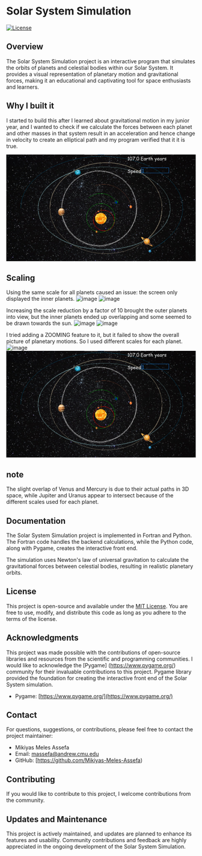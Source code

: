 # Solar System Simulation

[![License](https://img.shields.io/badge/license-MIT-blue.svg)](LICENSE.md)

## Overview

The Solar System Simulation project is an interactive program that simulates the orbits of planets and celestial bodies within our Solar System. It provides a visual representation of planetary motion and gravitational forces, making it an educational and captivating tool for space enthusiasts and learners.

## Why I built it
I started to build this after I learned about gravitational motion in my junior year, and I wanted to check if we calculate the forces between each planet and other masses in that system result in an acceleration and hence change in velocity to create an elliptical path and my program verified that it it is true.

![Solar System Simulation Screenshot](mySolar_System/image.png)

## Scaling
Using the same scale for all planets caused an issue: the screen only displayed the inner planets.
![image](https://github.com/Mikiyas-Meles-Assefa/Solar-System-Simulation/assets/146025501/da4f1ae9-40f3-4f26-bb5f-35d37441b662)
![image](https://github.com/Mikiyas-Meles-Assefa/Solar-System-Simulation/assets/146025501/656937c9-bc8b-46b0-9691-311dc75aa1e3)

Increasing the scale reduction by a factor of 10 brought the outer planets into view, but the inner planets ended up overlapping and some seemed to be drawn towards the sun.
![image](https://github.com/Mikiyas-Meles-Assefa/Solar-System-Simulation/assets/146025501/835ecf2e-14f8-4fa3-8def-cb14a0a402d1)
![image](https://github.com/Mikiyas-Meles-Assefa/Solar-System-Simulation/assets/146025501/59b49ebe-5a4f-4b74-8f98-a25d118d7c02)

I tried adding a ZOOMING feature to it, but it failed to show the overall picture of planetary motions. So I used different scales for each planet.
![image](https://github.com/Mikiyas-Meles-Assefa/Solar-System-Simulation/assets/146025501/a62a18da-cf67-40d6-a1f1-afb15798b288)
![Solar System Simulation Screenshot](mySolar_System/image.png)
## note
The slight overlap of Venus and Mercury is due to their actual paths in 3D space, while Jupiter and Uranus appear to intersect because of the different scales used for each planet.


## Documentation

The Solar System Simulation project is implemented in Fortran and Python. The Fortran code handles the backend calculations, while the Python code, along with Pygame, creates the interactive front end.

The simulation uses Newton's law of universal gravitation to calculate the gravitational forces between celestial bodies, resulting in realistic planetary orbits.

## License

This project is open-source and available under the [MIT License](LICENSE.md). You are free to use, modify, and distribute this code as long as you adhere to the terms of the license.

## Acknowledgments

This project was made possible with the contributions of open-source libraries and resources from the scientific and programming communities. I would like to acknowledge the [Pygame] (https://www.pygame.org/) community for their invaluable contributions to this project. Pygame library provided the foundation for creating the interactive front end of the Solar System simulation.

- Pygame: [https://www.pygame.org/](https://www.pygame.org/)


## Contact
For questions, suggestions, or contributions, please feel free to contact the project maintainer:

- Mikiyas Meles Assefa
- Email: massefa@andrew.cmu.edu
- GitHub: [https://github.com/Mikiyas-Meles-Assefa)

## Contributing

If you would like to contribute to this project, I welcome contributions from the community. 

## Updates and Maintenance

This project is actively maintained, and updates are planned to enhance its features and usability. Community contributions and feedback are highly appreciated in the ongoing development of the Solar System Simulation.
